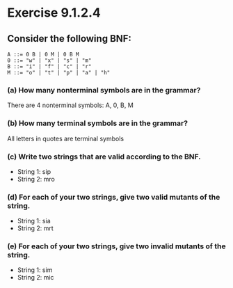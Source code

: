 # Exercise 9.1.2.4

## Consider the following BNF:

```
A ::= 0 B | 0 M | 0 B M
0 ::= "w" | "x" | "s" | "m"
B ::= "i" | "f" | "c" | "r"
M ::= "o" | "t" | "p" | "a" | "h"
```
### (a) How many nonterminal symbols are in the grammar?
There are 4 nonterminal symbols: A, 0, B, M

### (b) How many terminal symbols are in the grammar?
All letters in quotes are terminal symbols

### (c) Write two strings that are valid according to the BNF.
* String 1: sip
* String 2: mro
### (d) For each of your two strings, give two valid mutants of the string.
* String 1: sia
* String 2: mrt
### (e) For each of your two strings, give two invalid mutants of the string.
* String 1: sim
* String 2: mic
